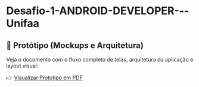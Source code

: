 # Desafio-1-ANDROID-DEVELOPER---Unifaa

## 📄 Protótipo (Mockups e Arquitetura)

Veja o documento com o fluxo completo de telas, arquitetura da aplicação e layout visual:

👉 [Visualizar Prototipo em PDF](docs/BookConnect.pdf)
